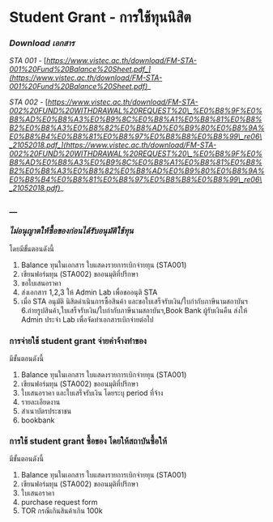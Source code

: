 # Student Grant - การใช้ทุนนิสิต

### _Download เอกสาร_

_STA 001 -_ [_https://www.vistec.ac.th/download/FM-STA-001%20Fund%20Balance%20Sheet.pdf_](https://www.vistec.ac.th/download/FM-STA-001%20Fund%20Balance%20Sheet.pdf)__

_STA 002 -_ [_https://www.vistec.ac.th/download/FM-STA-002%20FUND%20WITHDRAWAL%20REQUEST%20\_%E0%B8%9F%E0%B8%AD%E0%B8%A3%E0%B9%8C%E0%B8%A1%E0%B8%81%E0%B8%B2%E0%B8%A3%E0%B8%82%E0%B8%AD%E0%B9%80%E0%B8%9A%E0%B8%B4%E0%B8%81%E0%B8%97%E0%B8%B8%E0%B8%99\_re06\_21052018.pdf_](https://www.vistec.ac.th/download/FM-STA-002%20FUND%20WITHDRAWAL%20REQUEST%20\_%E0%B8%9F%E0%B8%AD%E0%B8%A3%E0%B9%8C%E0%B8%A1%E0%B8%81%E0%B8%B2%E0%B8%A3%E0%B8%82%E0%B8%AD%E0%B9%80%E0%B8%9A%E0%B8%B4%E0%B8%81%E0%B8%97%E0%B8%B8%E0%B8%99\_re06\_21052018.pdf)__

### __

### _ไม่อนุญาตให้ซื้อของก่อนได้รับอนุมัติใช้ทุน_

โดยมีขั้นตอนดังนี้

1. Balance ทุนในเอกสาร ใบแสดงรายการเบิกจ่ายทุน (STA001)
2. เขียนฟอร์มทุน (STA002) ขออนมุติที่ปรึกษา
3. ขอใบเสนอราคา
4. ส่งเอกสาร 1,2,3 ให้ Admin Lab เพื่อขออนุติ STA
5. เมื่อ STA อนุมัติ นิสิตดำเนินการซื้อสินค้า และขอใบเสร็จรับเงิน/ใบกำกับภาษีนามสถาบันฯ 6.ถ่ายรูปสินค้า,ใบเสร็จรับเงิน/ใบกำกับภาษีนามสถาบันฯ,Book Bank ผู้รับเงินคืน ส่งให้ Admin ประจำ Lab เพื่อจัดทำเอกสารเบิกจ่ายต่อไป

### การจ่ายใช้ student grant จ่ายค่าจ้างทำของ

มีขั้นตอนดังนี้

1. Balance ทุนในเอกสาร ใบแสดงรายการเบิกจ่ายทุน (STA001)
2. เขียนฟอร์มทุน (STA002) ขออนมุติที่ปรึกษา
3. ใบเสนอราคา และใบเสร็จรับเงิน โดยระบุ period ที่จ้าง
4. รายละเอียดงาน
5. สำเนาบัตรประชาชน&#x20;
6. bookbank



### การใช้ student grant ซื้อของ โดยให้สถาบันซื้อให้

มีขั้นตอนดังนี้

1. Balance ทุนในเอกสาร ใบแสดงรายการเบิกจ่ายทุน (STA001)
2. เขียนฟอร์มทุน (STA002) ขออนมุติที่ปรึกษา
3. ใบเสนอราคา
4. purchase request form
5. TOR กรณีเกินสินค้าเกิน 100k

